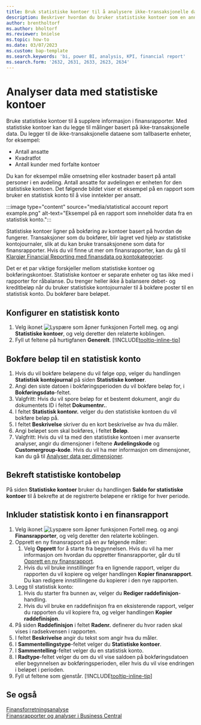 ```yaml
---
title: Bruk statistiske kontoer til å analysere ikke-transaksjonelle data
description: Beskriver hvordan du bruker statistiske kontoer som en annen datakilde for analysene.
author: brentholtorf
ms.author: bholtorf
ms.reviewer: bnielse
ms.topic: how-to
ms.date: 03/07/2023
ms.custom: bap-template
ms.search.keywords: 'bi, power BI, analysis, KPI, financial report'
ms.search.form: '2632, 2631, 2633, 2623, 2634'
---
```

# <a name="analyze-data-with-statistical-accounts" />Analyser data med statistiske kontoer

Bruke statistiske kontoer til å supplere informasjon i finansrapporter. Med statistiske kontoer kan du legge til målinger basert på ikke-transaksjonelle data. Du legger til de ikke-transaksjonelle dataene som tallbaserte enheter, for eksempel:

* Antall ansatte
* Kvadratfot
* Antall kunder med forfalte kontoer

Du kan for eksempel måle omsetning eller kostnader basert på antall personer i en avdeling. Antall ansatte for avdelingen er enheten for den statistiske kontoen. Det følgende bildet viser et eksempel på en rapport som bruker en statistisk konto til å vise inntekter per ansatt.

:::image type="content" source="media/statistical account report example.png" alt-text="Eksempel på en rapport som inneholder data fra en statistisk konto.":::

Statistiske kontoer ligner på bokføring av kontoer basert på hvordan de fungerer. Transaksjoner som du bokfører, blir lagret ved hjelp av statistiske kontojournaler, slik at du kan bruke transaksjonene som data for finansrapporter. Hvis du vil finne ut mer om finansrapporter, kan du gå til [Klargjør Financial Reporting med finansdata og kontokategorier](bi-how-work-account-schedule.md). 

Det er et par viktige forskjeller mellom statistiske kontoer og bokføringskontoer. Statistiske kontoer er separate enheter og tas ikke med i rapporter for råbalanse. Du trenger heller ikke å balansere debet- og kreditbeløp når du bruker statistiske kontojournaler til å bokføre poster til en statistisk konto. Du bokfører bare beløpet.

## <a name="set-up-a-statistical-account" />Konfigurer en statistisk konto

1. Velg ikonet ![Lyspære som åpner funksjonen Fortell meg.](media/ui-search/search_small.png "Fortell hva du vil gjøre") og angi **Statistiske kontoer**, og velg deretter den relaterte koblingen.
1. Fyll ut feltene på hurtigfanen **Generelt**. [!INCLUDE[tooltip-inline-tip](includes/tooltip-inline-tip_md.md)]

## <a name="post-amounts-to-a-statistical-account" />Bokføre beløp til en statistisk konto

1. Hvis du vil bokføre beløpene du vil følge opp, velger du handlingen **Statistisk kontojournal** på siden **Statistiske kontoer**.
1. Angi den siste datoen i bokføringsperioden du vil bokføre beløp for, i **Bokføringsdato**-feltet.
1. Valgfritt: Hvis du vil spore beløp for et bestemt dokument, angir du dokumentets ID i feltet **Dokumentnr.**.
1. I feltet **Statistisk kontonr.** velger du den statistiske kontoen du vil bokføre beløp på.
1. I feltet **Beskrivelse** skriver du en kort beskrivelse av hva du måler.  
1. Angi beløpet som skal bokføres, i feltet **Beløp**. 
1. Valgfritt: Hvis du vil ta med den statistiske kontoen i mer avanserte analyser, angir du dimensjoner i feltene **Avdelingskode** og **Customergroup-kode**. Hvis du vil ha mer informasjon om dimensjoner, kan du gå til [Analyser data per dimensjoner](bi-how-analyze-data-dimension.md).

## <a name="verify-statistical-account-amounts" />Bekreft statistiske kontobeløp

På siden **Statistiske kontoer** bruker du handlingen **Saldo for statistiske kontoer** til å bekrefte at de registrerte beløpene er riktige for hver periode.  

## <a name="include-the-statistical-account-in-a-financial-report" />Inkluder statistisk konto i en finansrapport

1. Velg ikonet ![Lyspære som åpner funksjonen Fortell meg.](media/ui-search/search_small.png "Fortell hva du vil gjøre") og angi **Finansrapporter**, og velg deretter den relaterte koblingen.
1. Opprett en ny finansrapport på en av følgende måter:
    1. Velg **Opprett** for å starte fra begynnelsen. Hvis du vil ha mer informasjon om hvordan du oppretter finansrapporter, går du til [Opprett en ny finansrapport](bi-how-work-account-schedule.md#create-a-new-financial-report).
    1. Hvis du vil bruke innstillinger fra en lignende rapport, velger du rapporten du vil kopiere og velger handlingen **Kopier finansrapport**. Du kan redigere innstillingene du kopierer i den nye rapporten.
1. Legg til statistisk konto:
    1. Hvis du starter fra bunnen av, velger du **Rediger raddefinisjon**-handling.
    1. Hvis du vil bruke en raddefinisjon fra en eksisterende rapport, velger du rapporten du vil kopiere fra, og velger handlingen **Kopier raddefinisjon**.
1. På siden **Raddefinisjon** i feltet **Radenr.** definerer du hvor raden skal vises i radsekvensen i rapporten.
1. I feltet **Beskrivelse** angir du tekst som angir hva du måler.
1. I **Sammentellingstype**-feltet velger du **Statistiske kontoer**.
1. I **Sammentelling**-feltet velger du en statistisk konto.
1. I **Radtype**-feltet velger du om du vil vise saldoen på bokføringsdatoen eller begynnelsen av bokføringsperioden, eller hvis du vil vise endringen i beløpet i perioden.
1. Fyll ut feltene som gjenstår. [!INCLUDE[tooltip-inline-tip](includes/tooltip-inline-tip_md.md)]

## <a name="see-also" />Se også

[Finansforretningsanalyse](bi.md)  
[Finansrapporter og analyser i Business Central](finance-reports.md)
